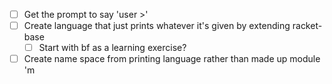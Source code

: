 - [ ] Get the prompt to say 'user >'
- [ ] Create language that just prints whatever it's given by extending racket-base
    - [ ] Start with bf as a learning exercise?
- [ ] Create name space from printing language rather than made up module 'm
